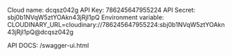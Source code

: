 Cloud name:	dcqsz042g
API Key:	786245647955224
API Secret:	sbj0b1NVqW5ztYOAkn43jRjI1pQ
Environment variable:	CLOUDINARY_URL=cloudinary://786245647955224:sbj0b1NVqW5ztYOAkn43jRjI1pQ@dcqsz042g

API DOCS:
/swagger-ui.html
